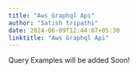```yaml
---
title: "Aws Graphql Api"
author: "Satish tripathi"
date: 2024-06-09T12:44:07+05:30
linktitle: "Aws Graphql Api"
---
```


Query Examples will be added Soon!
